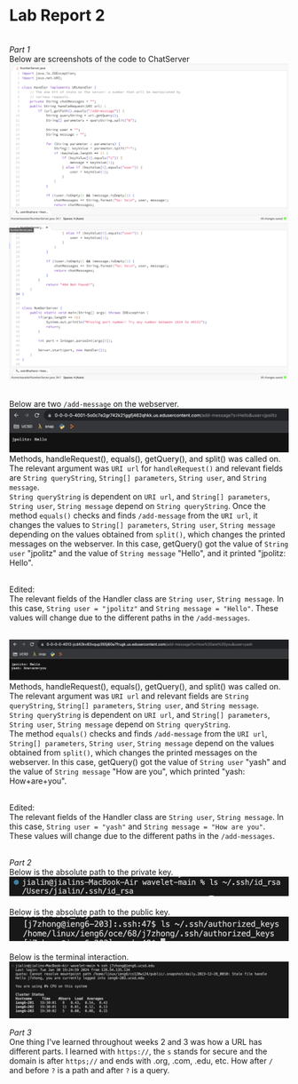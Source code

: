 # Lab Report 2
<br> *Part 1*
<br> Below are screenshots of the code to ChatServer 
<br> ![Image](webserverpt1.png)
<br> ![Image](webserverpt2.png)

<br> Below are two ```/add-message``` on the webserver.
<br> ![Image](webservermsgs.png)
<br> Methods, handleRequest(), equals(), getQuery(), and split() was called on.
<br> The relevant argument was ```URI url``` for ```handleRequest()``` and relevant fields are ```String queryString```, ```String[] parameters```, ```String user```, and ```String message```.
<br> ```String queryString``` is dependent on ```URI url```, and ```String[] parameters```, ```String user```, ```String message``` depend on ```String queryString```. Once the method ```equals()``` checks and finds ```/add-message``` from the ```URI url```, it changes the values to ```String[] parameters```, ```String user```, ```String message``` depending on the values obtained from ```split()```, which changes the printed messages on the webserver. In this case, getQuery() got the value of ```String user``` "jpolitz" and the value of ```String message``` "Hello", and it printed "jpolitz: Hello".

<br> Edited:
<br> The relevant fields of the Handler class are ```String user```, ```String message```. In this case, ```String user = "jpolitz"``` and ```String message = "Hello"```. These values will change due to the different paths in the ```/add-messages```.

<br> ![Image](webserver.png)
<br> Methods, handleRequest(), equals(), getQuery(), and split() was called on.
<br> The relevant argument was ```URI url``` and relevant fields are ```String queryString```, ```String[] parameters```, ```String user```, and ```String message```.
<br> ```String queryString``` is dependent on ```URI url```, and ```String[] parameters```, ```String user```, ```String message``` depend on ```String queryString```. 
<br> The method ```equals()``` checks and finds ```/add-message``` from the ```URI url```, ```String[] parameters```, ```String user```, ```String message``` depend on the values obtained from ```split()```, which changes the printed messages on the webserver. In this case, getQuery() got the value of ```String user``` "yash" and the value of ```String message``` "How are you", which printed "yash: How+are+you".

<br> Edited:
<br> The relevant fields of the Handler class are ```String user```, ```String message```. In this case, ```String user = "yash"``` and ```String message = "How are you"```. These values will change due to the different paths in the ```/add-messages```.

<br> *Part 2*
<br>Below is the absolute path to the private key.
<br> ![Image](privatekey.png)
<br>
<br> Below is the absolute path to the public key.
<br> ![Image](publickey.png)
<br>
<br> Below is the terminal interaction.
<br> ![Image](terminal.png)
<br>

*Part 3*
<br> One thing I've learned throughout weeks 2 and 3 was how a URL has different parts. I learned with ```https://```, the ```s``` stands for secure and the domain is after ```https;//``` and ends with .org, .com, .edu, etc. How after ```/``` and before ```?``` is a path and after ```?``` is a query. 
